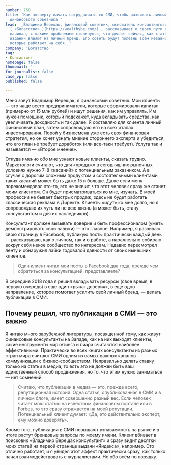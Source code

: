 ```yaml
---
number: 750
title: 'Как эксперту начать сотрудничать со СМИ, чтобы развивать личный бренд. Опыт
  финансового советника '
lead: '_Владимир Верещак, финансовый советник, основатель консалтинговой компании_
  [_«Богатство»_](https://wealthybe.com/)_, рассказывает о своем пути в СМИ: с чего
  начинал, с какими проблемами столкнулся, что делает сейчас, как статьи для различных
  изданий влияют на личный бренд. Его советы будут полезны всем независимым специалистам,
  которые работают на себя._'
company: 'Богатство '
tag:
- Консалтинг
homepage: false
thumbnail: ''
for_journalist: false
case_vp: false
published: false

---
```

Меня зовут Владимир Верещак, я финансовый советник. Мои клиенты — это чаще всего предприниматели, которые сформировали капитал (примерно от 15 млн рублей) и ищут решения, как им управлять. Им нужен помощник, который подскажет, куда вкладывать средства, как увеличивать доходность и так далее. Я составляю для клиента личный финансовый план, затем сопровождаю его на всех этапах инвестирования. Порой у бизнесмена уже есть своя финансовая стратегия, но он хочет узнать мнение стороннего эксперта и убедиться, что его план не требует доработок (или все-таки требует). Услуга так и называется — «Второе мнение».

Откуда именно обо мне узнают новые клиенты, сказать трудно. Маркетологи считают, что для «продаж» в сегодняшних рыночных условиях нужно 7-8 «касаний» с потенциальным заказчиком. А в случае с дорогим сложным продуктом и состоятельными клиентами таких касаний может быть даже 15 и больше. Даже если меня порекомендовал кто-то, это не значит, что этот человек сразу же станет моим клиентом. Он будет присматриваться ко мне, изучать. В моей профессии не бывает быстрых продаж, здесь не будет работать классическая реклама в Директе. Клиенты «идут» ко мне долго, но я сопровождаю их чуть ли не всю жизнь (а может быть, стану консультантом и для их наследников).

Консультант должен вызывать доверие и быть профессионалом (уметь демонстрировать свои навыки) — это главное. Например, я развиваю свою страницу в Facebook, публикую посты практически каждый день — рассказываю, как о личном, так и о работе, а параллельно собираю вокруг себя некое сообщество по интересам. Недавно пересмотрел ленту и обнаружил лайки годовалой давности от своих нынешних клиентов.

> Один клиент читал мои посты в Facebook два года, прежде чем обратиться за консультацией, представляете?

В середине 2018 года я решил вкладывать ресурсы (свое время, в первую очередь) в еще один «рычаг доверия», в еще одно направление, которое помогает усилить свой личный бренд, — делать публикации в СМИ.

## Почему решил, что публикации в СМИ — это важно

Я читаю много зарубежной литературы, посвященной тому, как живут финансовые консультанты на Западе, как на них выходят клиенты, какие инструменты маркетинга и пиара считаются наиболее эффективными. Практически во всех книгах консультанты из разных стран мира считают СМИ одним из самых важных каналов коммуникации с бизнес-сообществом. Неправильно делать ставку только на статьи в медиа, то есть это не должен быть ваш единственный способ продвижения, но то, что этим нужно заниматься — нет сомнений.

> Считаю, что публикации в медиа — это, прежде всего, репутационная история. Одна статья, опубликованная в СМИ и в личном блоге, имеет совершенно разный вес. Если человек читает мою статью на известном финансовом портале или в Forbes, то это сразу отражается на моей репутации. Потенциальный клиент думает: «Да, это действительно эксперт, ему можно доверять».

Кроме того, публикации в СМИ повышают узнаваемость на рынке и в итоге растут брендовые запросы по моему имени. Клиент вбивает в поисковик «Владимир Верещак консультант» и сразу видит десятки моих статей на первой странице выдачи «Яндекса», например. Это отлично работает, и я увидел этот эффект практически сразу, как только начал взаимодействовать с журналистами. Но обо всём по порядку.